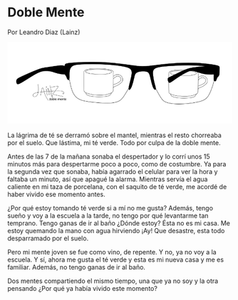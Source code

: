 # Doble Mente
Por Leandro Diaz (Lainz)

![Doble Mente](https://raw.githubusercontent.com/lainz/cuentos/master/doble-mente/imagen.png "Doble Mente")

La lágrima de té se derramó sobre el mantel, mientras el resto chorreaba por el suelo. Que lástima, mi té verde. Todo por culpa de la doble mente.

Antes de las 7 de la mañana sonaba el despertador y lo corrí unos 15 minutos más para despertarme poco a poco, como de costumbre. Ya para la segunda vez que sonaba, había agarrado el celular para ver la hora y faltaba un minuto, así que apagué la alarma. Mientras servía el agua caliente en mi taza de porcelana, con el saquito de té verde, me acordé de haber vivido ese momento antes.

¿Por qué estoy tomando té verde si a mí no me gusta? Además, tengo sueño y voy a la escuela a la tarde, no tengo por qué levantarme tan temprano. Tengo ganas de ir al baño ¿Dónde estoy? Ésta no es mi casa. Me estoy quemando la mano con agua hirviendo ¡Ay! Que desastre, esta todo desparramado por el suelo.

Pero mi mente joven se fue como vino, de repente. Y no, ya no voy a la escuela. Y sí, ahora me gusta el té verde y esta es mi nueva casa y me es familiar. Además, no tengo ganas de ir al baño.

Dos mentes compartiendo el mismo tiempo, una que ya no soy y la otra pensando ¿Por qué ya había vivido este momento?
